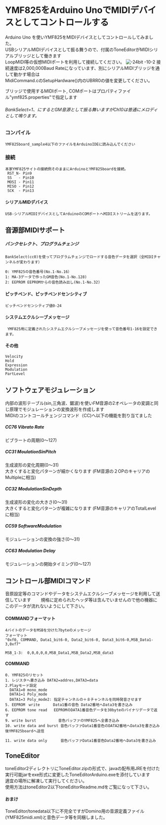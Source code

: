 # YMF825をArduino UnoでMIDIデバイスとしてコントロールする

Arduino Uno を使いYMF825をMIDIデバイスとしてコントロールしてみました。  
USBシリアルMIDIデバイスとして振る舞うので、付属のToneEditorがMIDIシリアルブリッジとして働きます  
LoopMIDI等の仮想MIDIポートを利用して接続してください。
![-24bit -10-2](https://user-images.githubusercontent.com/28349102/40617916-c41bf018-62ca-11e8-8e40-fd6e0bc3234d.jpg)
接続速度は2,000,000Baud Rateになっています、別にシリアルMIDIブリッジを通して動かす場合は  
MidiCommand.cのSetupHardware()内のUBRR0の値を変更してください。  

ブリッジで使用するMIDIポート, COMポートはプロパティファイル"ymf825.properties"で指定します


###### BankSelect=1、にするとGM音源として振る舞いますがCh10は普通にメロディとして鳴ります。

### コンパイル
    YMF825board_sample4以下のファイルをArduinoIDEに読み込んでください  


### 接続


    本家YMF825サイトの接続例そのままにArduinoとYMF825boardを接続。
  	 RST_N- Pin9   
   	 SS   - Pin10
   	 MOSI - Pin11
   	 MISO - Pin12
   	 SCK  - Pin13

#### シリアルMIDデバイス
    USB-シリアルMIDIデバイスとしてArduinoのCOMポートへMIDIストリームを送ります。


## 音源部MIDIサポート

##### バンクセレクト、プログラムチェンジ　　
    BankSelect(cc0)を使ってプログラムチェンジでロードする音色データを選択（全MIDIチャンネルが変わります）

    0: YMF825の音色番号(No.1-No.16）   
    1: MA-3データで作ったGM音色(No.1-No.128)   
    2: EEPROM EEPROMからの音色読み出し(No.1-No.32)  

#### ピッチベンド、ピッチベンドセンシティブ
    ピッチベンドセンシティブ値0-24

#### システムエクルシーブメッセージ
     YMF825用に定義されたシステムエクルシーブメッセージを使って音色番号1-16を設定できます。

#### その他
    Velocity
    Hold
    Expression
    Modulation
    PartLevel

## ソフトウェアモジュレーション
  内部の波形テーブル(sin,三角波、鋸波)を使いFM音源の2オペレータの変調と同じ原理でモジュレーションの変換波形を作成します  
  MIDIのコントコールチェンジコマンド（CC)へ以下の機能を割り当てました

##### CC76 Vibrato Rate  
ビブラートの周期(0～127)
##### CC31 MoulationSinPitch
生成波形の変化周期(0～31)  
大きくすると変化パターンが細かくなります
(FM音源の２OPのキャリアのMultipleに相当)
##### CC32 ModulationSinDepth
生成波形の変化の大きさ(0～31)  
大きくすると変化パターンが複雑になります
(FM音源のキャリアのTotalLevel に相当)
##### CC59 SoftwareModulation  
モジュレーションの変換の強さ(0～31)
##### CC63 Modulation Delay
モジュレーションの開始タイミング(0～127)  

## コントロール部MIDIコマンド
音原設定等のコマンドやデータをシステムエクルシーブメッセージを利用して送信しています　　
規格に定められたヘッダ等は含んでいませんので他の機器にこのデータが流れないようにして下さい。

#### COMMANDフォーマット
    4バイトのデータをMSBを分けた7byteのメッセージ
    フォーマット
    "0xf0, COMMAND, Data1_bit6-0, Data2_bit6-0, Data3_bit6-0,MSB_Data1-3,0xf7"

	MSB_1-3:  0,0,0,0,0,MSB_Data1,MSB_Data2,MSB_data3

#### COMMAND
    0. YMF825のリセット
    1. レジスタへ書き込み DATA2=addres,DATA3=data
    2.Playモード設定
      DATA1=0 mono_mode
      DATA1=1 Poly_mode
      DATA1=3 Poly_mode2: 指定チャンネルの＋８チャンネルを同時発音させます
    5. EEPROM　write      Data1番の音色 Data2番地へData3を書き込み
    6. EEPROM tone read   EEPROMのDATA1番音色データを30byteのバイナリデータで返す
    9. write burst          音色バッファのYMF825へ全書き込み
    10. write data and burst 音色バッファData1番音色のDATA2番地へData3を書き込み後YMF825boardへ送信

    11. write data only      音色バッファData1番音色Data2番地へData3を書き込み

## ToneEditor
toneEditor2ディレクトリにToneEditor.zipの形式で、javaの配布用JREを付けた実行可能jarをexe形式に変更したToneEditorArduino.exeを添付しています  
適宜の場所に解凍して実行してください。  
使用方法はtoneEditor2以下toneEditorReadme.mdをご覧になって下さい。　　
#### おまけ
ToneEditor/tonedata以下に不完全ですがDomino用の音源定義ファイル(YMF825midi.xml)と音色データ等を同梱しました。
